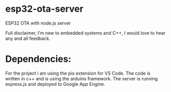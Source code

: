 # esp32-ota-server
ESP32 OTA with node.js server

Full disclaimer, I’m new to embedded systems and C++, I would love to hear any and all feedback.
# Dependencies:
For the project i am using the pio extension for VS Code. The code is written in c++ and is using the arduino framework. 
The server is running express.js and deployed to Google App Engine.